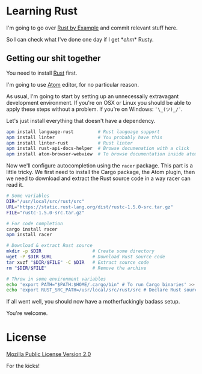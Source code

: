 # Learning Rust

I'm going to go over [Rust by Example][rust_by_example] and commit relevant stuff here.

So I can check what I've done one day if I get \**ehm*\* Rusty.

## Getting our shit together

You need to install [Rust][rust_download_page] first.

I'm going to use [Atom][atom_editor] editor, for no particular reason.

As usual, I'm going to start by setting up an unnecessaily extravagant development environment. If you're on OSX or Linux you should be able to apply these steps without a problem. If you're on Windows: `¯\_(ツ)_/¯`.

Let's just install everything that doesn't have a dependency.

```sh
apm install language-rust         # Rust language support
apm install linter                # You probably have this
apm install linter-rust           # Rust linter
apm install rust-api-docs-helper  # Browse documenation with a click
apm install atom-browser-webview  # To browse documentation inside atom
```

Now we'll configure autocompletion using the `racer` package. This part is a little tricky. We first need to install the Cargo package, the Atom plugin, then we need to download and extract the Rust source code in a way racer can read it.

```sh
# Some variables
DIR="/usr/local/src/rust/src"
URL="https://static.rust-lang.org/dist/rustc-1.5.0-src.tar.gz"
FILE="rustc-1.5.0-src.tar.gz"

# For code completion
cargo install racer
apm install racer

# Download & extract Rust source
mkdir -p $DIR                   # Create some directory
wget -P $DIR $URL               # Download Rust source code
tar xvzf "$DIR/$FILE" -C $DIR   # Extract source code
rm "$DIR/$FILE"                 # Remove the archive

# Throw in some environment variables
echo 'export PATH="$PATH:$HOME/.cargo/bin" # To run Cargo binaries' >> ~/.profile
echo 'export RUST_SRC_PATH=/usr/local/src/rust/src # Declare Rust source path' >> ~/.profile
```

If all went well, you should now have a motherfuckingly badass setup.

You're welcome. 

# License

[Mozilla Public License Version 2.0][license]

For the kicks!

[atom_editor]: https://atom.io/
[rust_by_example]: http://rustbyexample.com/index.html
[rust_download_page]: https://www.rust-lang.org/downloads.html
[license]: https://raw.githubusercontent.com/krmbzds/learning-rust/master/LICENSE
